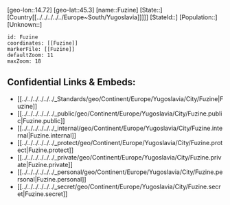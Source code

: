 ﻿---
location: [45.3,14.72]
mapzoom: [7,12] 
mapmarker: city 
type: City
tags:
- geo/City


SpocWebEntityId: 30314
isDeleted: false
confidential: public

---
[geo-lon::14.72]
[geo-lat::45.3]
[name::Fuzine]
[State::]
[Country[[../../../../../Europe~South/Yugoslavia]]]]]
[StateId::]
[Population::]
[Unknown::]


```leaflet
id: Fuzine
coordinates: [[Fuzine]]
markerFile: [[Fuzine]]
defaultZoom: 11 
maxZoom: 18
```


## Confidential Links & Embeds: 
- [[../../../../../../_Standards/geo/Continent/Europe/Yugoslavia/City/Fuzine|Fuzine]] 
- [[../../../../../../_public/geo/Continent/Europe/Yugoslavia/City/Fuzine.public|Fuzine.public]] 
- [[../../../../../../_internal/geo/Continent/Europe/Yugoslavia/City/Fuzine.internal|Fuzine.internal]] 
- [[../../../../../../_protect/geo/Continent/Europe/Yugoslavia/City/Fuzine.protect|Fuzine.protect]] 
- [[../../../../../../_private/geo/Continent/Europe/Yugoslavia/City/Fuzine.private|Fuzine.private]] 
- [[../../../../../../_personal/geo/Continent/Europe/Yugoslavia/City/Fuzine.personal|Fuzine.personal]] 
- [[../../../../../../_secret/geo/Continent/Europe/Yugoslavia/City/Fuzine.secret|Fuzine.secret]] 
